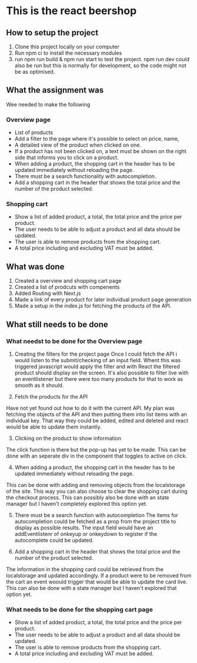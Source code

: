 # This is the react beershop

## How to setup the project

1. Clone this project locally on your computer
2. Run npm ci to install the necessary modules
3. run npm run build & npm run start to test the project. npm run dev could also be run but this is normally for development, so the code might not be as optimised.

## What the assignment was

Wee needed to make the following

### Overview page

- List of products
- Add a filter to the page where it's possible to select on price, name,
- A detailed view of the product when clicked on one.
- If a product has not been clicked on, a text must be shown on the right side that informs you
to click on a product.
- When adding a product, the shopping cart in the header has to be updated immediately
without reloading the page.
- There must be a search functionality with autocompletion.
- Add a shopping cart in the header that shows the total price and the number of the product
selected.

### Shopping cart

- Show a list of added product, a total, the total price and the price per product.
- The user needs to be able to adjust a product and all data should be updated.
- The user is able to remove products from the shopping cart.
- A total price including and excluding VAT must be added.

## What was done

1. Created a overview and shopping cart page
2. Created a list of prodcuts with compenents
3. Added Routing with Next.js
4. Made a link of every product for later individual product page generation
5. Made a setup in the index.js for fetching the products of the API.

## What still needs to be done

### What needst to be done for the Overview page

1. Creating the filters for the project page
Once I could fetch the API i would listen to the submit/checking of an input field. Whent this was triggered javascript would apply the filter and with React the filtered product should display on the screen. It's also possible to filter live with an eventlistener but there were too many products for that to work as smooth as it should.

2. Fetch the products for the API

Have not yet found out how to do it with the current API. My plan was fetching the objects of the API and then putting them into list items with an individual key. That way they could be added, edited and deleted and react would be able to update them instantly.

3. Clicking on the product to show information

The click function is there but the pop-up has yet to be made. This can be done with an seperate div in the component that toggles to active on click.

4. When adding a product, the shopping cart in the header has to be updated immediately
without reloading the page.

This can be done with adding and removing objects from the localstorage of the site. This way you can also choose to clear the shopping cart during the checkout process. This can possibly also be done with an state manager but I haven't completely explored this option yet.

5. There must be a search function with autocompletion
The items for autocompletion could be fetched as a prop from the project title to display as possible results. The input field would have an addEventlistenr of onkeyup or onkeydown to register if the autocomplete could be updated.

6. Add a shopping cart in the header that shows the total price and the number of the product
selected.

The information in the shopping card could be retrieved from the localstorage and updated accordingly. If a product were to be removed from the cart an event woould trigger that would be able to update the card live. This can also be done with a state manager but I haven't explored that option yet.

### What needs to be done for the shopping cart page

- Show a list of added product, a total, the total price and the price per product.
- The user needs to be able to adjust a product and all data should be updated.
- The user is able to remove products from the shopping cart.
- A total price including and excluding VAT must be added.